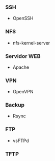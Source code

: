 ### SSH
- OpenSSH

### NFS
- nfs-kernel-server

### Servidor WEB
- Apache

### VPN
- OpenVPN

### Backup
- Rsync

### FTP
- vsFTPd

### TFTP